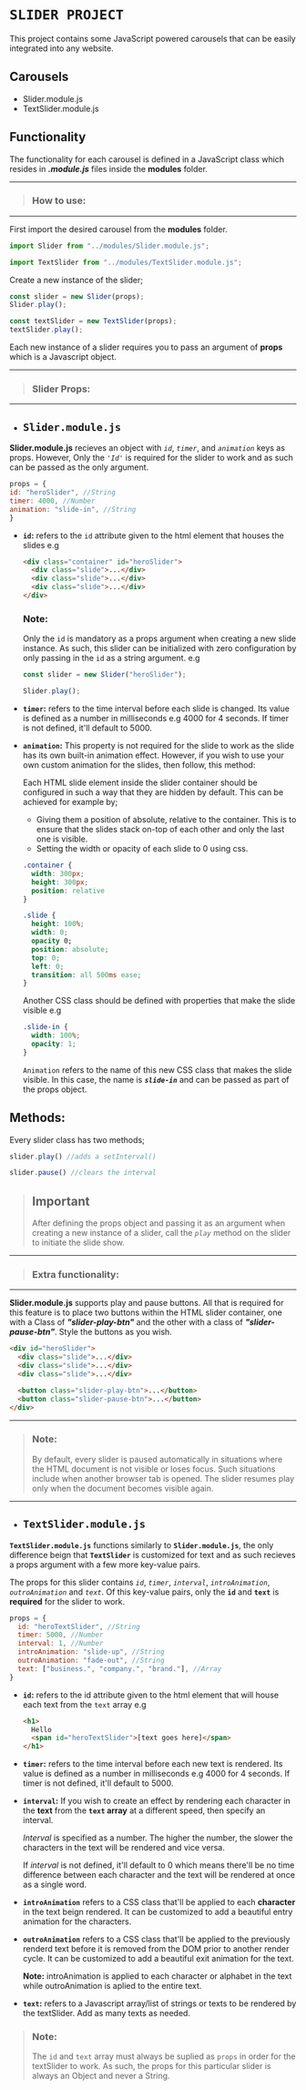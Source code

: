 # **`SLIDER PROJECT`**

This project contains some JavaScript powered carousels that can be easily integrated into any website.

## **Carousels**

- Slider.module.js
- TextSlider.module.js

## **Functionality**

The functionality for each carousel is defined in a JavaScript class which resides in **_.module.js_** files inside the **modules** folder.

---

> ### **How to use:**

---

First import the desired carousel from the **modules** folder.

```JavaScript
import Slider from "../modules/Slider.module.js";

import TextSlider from "../modules/TextSlider.module.js";
```

Create a new instance of the slider;

```JavaScript
const slider = new Slider(props);
Slider.play();

const textSlider = new TextSlider(props);
textSlider.play();
```

Each new instance of a slider requires you to pass an argument of **props** which is a Javascript object.

---

> ### **Slider Props:**

---

- ## `Slider.module.js`

**Slider.module.js** recieves an object with _`id`_, _`timer`_, and _`animation`_ keys as props. However, Only the _`'Id'`_ is required for the slider to work and as such can be passed as the only argument.

```JavaScript
props = {
id: "heroSlider", //String
timer: 4000, //Number
animation: "slide-in", //String
}
```

- **`id`:** refers to the `id` attribute given to the html element that houses the slides e.g

  ```html
  <div class="container" id="heroSlider">
    <div class="slide">...</div>
    <div class="slide">...</div>
    <div class="slide">...</div>
  </div>
  ```

  ### Note:

  Only the `id` is mandatory as a props argument when creating a new slide instance. As such, this slider can be initialized with zero configuration by only passing in the `id` as a string argument. e.g

  ```javascript
  const slider = new Slider("heroSlider");

  Slider.play();
  ```

- **`timer`:** refers to the time interval before each slide is changed. Its value is defined as a number in milliseconds e.g 4000 for 4 seconds. If timer is not defined, it'll default to 5000.

- **`animation`:** This property is not required for the slide to work as the slide has its own built-in animation effect. However, if you wish to use your own custom animation for the slides, then follow, this method:

  Each HTML slide element inside the slider container should be configured in such a way that they are hidden by default. This can be achieved for example by;

  - Giving them a position of absolute, relative to the container. This is to ensure that the slides stack on-top of each other and only the last one is visible.
  - Setting the width or opacity of each slide to 0 using css.

  ```css
  .container {
    width: 300px;
    height: 300px;
    position: relative
  }

  .slide {
    height: 100%;
    width: 0;
    opacity 0;
    position: absolute;
    top: 0;
    left: 0;
    transition: all 500ms ease;
  }
  ```

  Another CSS class should be defined with properties that make the slide visible e.g

  ```css
  .slide-in {
    width: 100%;
    opacity: 1;
  }
  ```

  `Animation` refers to the name of this new CSS class that makes the slide visible. In this case, the name is **_`slide-in`_** and can be passed as part of the props object.

## Methods:

Every slider class has two methods;

```JavaScript
slider.play() //adds a setInterval()
```

```JavaScript
slider.pause() //clears the interval
```

> ## Important
>
>After defining the props object and passing it as an argument when creating a new instance of a slider, call the _`play`_ method on the slider to initiate the slide show.

---

> ### **Extra functionality:**

---

**Slider.module.js** supports play and pause buttons. All that is required for this feature is to place two buttons within the HTML slider container, one with a Class of **_"slider-play-btn"_** and the other with a class of **_"slider-pause-btn"_**. Style the buttons as you wish.

```html
<div id="heroSlider">
  <div class="slide">...</div>
  <div class="slide">...</div>
  <div class="slide">...</div>

  <button class="slider-play-btn">...</button>
  <button class="slider-pause-btn">...</button>
</div>
```

---

> ### **Note:**
>
> By default, every slider is paused automatically in situations where the HTML document is not visible or loses focus. Such situations include when another browser tab is opened. The slider resumes play only when the document becomes visible again.

---

- ## `TextSlider.module.js`

**`TextSlider.module.js`** functions similarly to **`Slider.module.js`**, the only difference beign that **`TextSlider`** is customized for text and as such recieves a props argument with a few more key-value pairs.

The props for this slider contains _`id`_, _`timer`_, _`interval`_, _`introAnimation`_, _`outroAnimation`_ and _`text`_. Of this key-value pairs, only the **`id`** and **`text`** is **required** for the slider to work.

```JavaScript
props = {
  id: "heroTextSlider", //String
  timer: 5000, //Number
  interval: 1, //Number
  introAnimation: "slide-up", //String
  outroAnimation: "fade-out", //String
  text: ["business.", "company.", "brand."], //Array
}
```

- **`id`:** refers to the id attribute given to the html element that will house each text from the `text` array e.g

  ```html
  <h1>
    Hello
    <span id="heroTextSlider">[text goes here]</span>
  </h1>
  ```

- **`timer`:** refers to the time interval before each new text is rendered. Its value is defined as a number in milliseconds e.g 4000 for 4 seconds. If timer is not defined, it'll default to 5000.

- **`interval`:** If you wish to create an effect by rendering each character in the **text** from the **`text` array** at a different speed, then specify an interval.

  _Interval_ is specified as a number. The higher the number, the slower the characters in the text will be rendered and vice versa.

  If _interval_ is not defined, it'll default to 0 which means there'll be no time difference between each character and the text will be rendered at once as a single word.

- **`introAnimation`** refers to a CSS class that'll be applied to each **character** in the text beign rendered. It can be customized to add a beautiful entry animation for the characters.
- **`outroAnimation`** refers to a CSS class that'll be applied to the previously renderd text before it is removed from the DOM prior to another render cycle. It can be customized to add a beautiful exit animation for the text.

  **Note:** introAnimation is applied to each character or alphabet in the text while outroAnimation is aplied to the entire text.

- **`text`:** refers to a Javascript array/list of strings or texts to be rendered by the textSlider. Add as many texts as needed.

> ### Note:
>
>The `id` and `text` array must always be suplied as `props` in order for the textSlider to work. As such, the props for this particular slider is always an Object and never a String.
